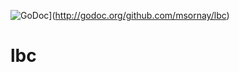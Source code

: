 ![GoDoc](https://godoc.org/github.com/msornay/lbc?status.svg)](http://godoc.org/github.com/msornay/lbc)

# lbc
